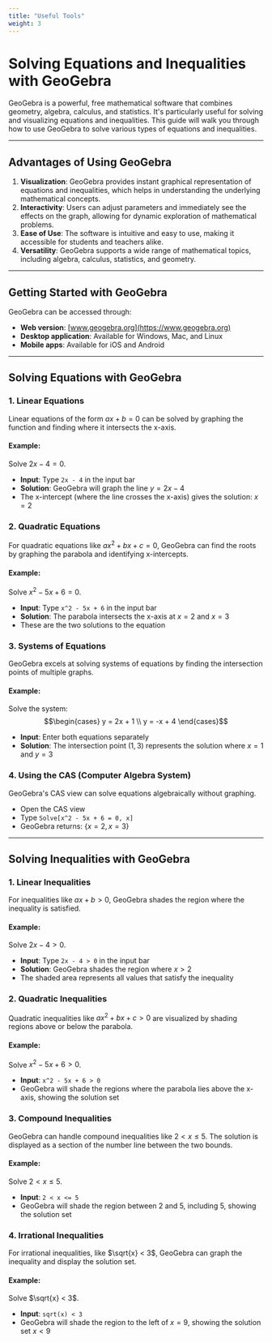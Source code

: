 ```yaml
---
title: "Useful Tools"
weight: 3
---
```


# Solving Equations and Inequalities with GeoGebra

GeoGebra is a powerful, free mathematical software that combines geometry, algebra, calculus, and statistics. It's particularly useful for solving and visualizing equations and inequalities. This guide will walk you through how to use GeoGebra to solve various types of equations and inequalities.

---

## Advantages of Using GeoGebra

1. **Visualization**: GeoGebra provides instant graphical representation of equations and inequalities, which helps in understanding the underlying mathematical concepts.
2. **Interactivity**: Users can adjust parameters and immediately see the effects on the graph, allowing for dynamic exploration of mathematical problems.
3. **Ease of Use**: The software is intuitive and easy to use, making it accessible for students and teachers alike.
4. **Versatility**: GeoGebra supports a wide range of mathematical topics, including algebra, calculus, statistics, and geometry.


---

## Getting Started with GeoGebra

GeoGebra can be accessed through:
- **Web version**: [www.geogebra.org](https://www.geogebra.org)
- **Desktop application**: Available for Windows, Mac, and Linux
- **Mobile apps**: Available for iOS and Android

---

## Solving Equations with GeoGebra

### 1. **Linear Equations**
Linear equations of the form $ax + b = 0$ can be solved by graphing the function and finding where it intersects the x-axis.

#### Example:
Solve $2x - 4 = 0$.

- **Input**: Type `2x - 4` in the input bar
- **Solution**: GeoGebra will graph the line $y = 2x - 4$
- The x-intercept (where the line crosses the x-axis) gives the solution: $x = 2$

### 2. **Quadratic Equations**
For quadratic equations like $ax^2 + bx + c = 0$, GeoGebra can find the roots by graphing the parabola and identifying x-intercepts.

#### Example:
Solve $x^2 - 5x + 6 = 0$.

- **Input**: Type `x^2 - 5x + 6` in the input bar
- **Solution**: The parabola intersects the x-axis at $x = 2$ and $x = 3$
- These are the two solutions to the equation

### 3. **Systems of Equations**
GeoGebra excels at solving systems of equations by finding the intersection points of multiple graphs.

#### Example:
Solve the system:
$$\begin{cases}
y = 2x + 1 \\
y = -x + 4
\end{cases}$$

- **Input**: Enter both equations separately
- **Solution**: The intersection point $(1, 3)$ represents the solution where $x = 1$ and $y = 3$

### 4. **Using the CAS (Computer Algebra System)**
GeoGebra's CAS view can solve equations algebraically without graphing.

- Open the CAS view
- Type `Solve[x^2 - 5x + 6 = 0, x]`
- GeoGebra returns: $\{x = 2, x = 3\}$

---

## Solving Inequalities with GeoGebra

### 1. **Linear Inequalities**
For inequalities like $ax + b > 0$, GeoGebra shades the region where the inequality is satisfied.

#### Example:
Solve $2x - 4 > 0$.

- **Input**: Type `2x - 4 > 0` in the input bar
- **Solution**: GeoGebra shades the region where $x > 2$
- The shaded area represents all values that satisfy the inequality

### 2. **Quadratic Inequalities**
Quadratic inequalities like $ax^2 + bx + c > 0$ are visualized by shading regions above or below the parabola.

#### Example:
Solve $x^2 - 5x + 6 > 0$.

- **Input**: `x^2 - 5x + 6 > 0`
- GeoGebra will shade the regions where the parabola lies above the x-axis, showing the solution set

### 3. **Compound Inequalities**
GeoGebra can handle compound inequalities like $2 < x \leq 5$. The solution is displayed as a section of the number line between the two bounds.

#### Example:
Solve $2 < x \leq 5$.

- **Input**: `2 < x <= 5`
- GeoGebra will shade the region between 2 and 5, including 5, showing the solution set

### 4. **Irrational Inequalities**
For irrational inequalities, like $\sqrt{x} < 3$, GeoGebra can graph the inequality and display the solution set.

#### Example:
Solve $\sqrt{x} < 3$.

- **Input**: `sqrt(x) < 3`
- GeoGebra will shade the region to the left of $x = 9$, showing the solution set $x < 9$
